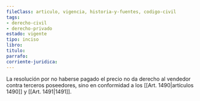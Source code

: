 ```yaml
---
fileClass: articulo, vigencia, historia-y-fuentes, codigo-civil
tags:
- derecho-civil
- derecho-privado
estado: vigente
tipo: inciso
libro:
titulo:
parrafo:
corriente-juridica:
---
```

La resolución por no haberse pagado el precio no da derecho al vendedor contra terceros poseedores, sino en conformidad a los [[Art. 1490|artículos 1490]] y [[Art. 1491|1491]].